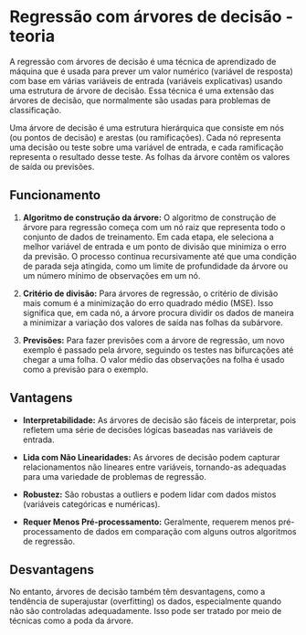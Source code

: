 # Regressão com árvores de decisão - teoria

A regressão com árvores de decisão é uma técnica de aprendizado de máquina que é usada para prever um valor numérico (variável de resposta) com base em várias variáveis de entrada (variáveis explicativas) usando uma estrutura de árvore de decisão. Essa técnica é uma extensão das árvores de decisão, que normalmente são usadas para problemas de classificação.

Uma árvore de decisão é uma estrutura hierárquica que consiste em nós (ou pontos de decisão) e arestas (ou ramificações). Cada nó representa uma decisão ou teste sobre uma variável de entrada, e cada ramificação representa o resultado desse teste. As folhas da árvore contêm os valores de saída ou previsões.

## Funcionamento

1. **Algoritmo de construção da árvore:** O algoritmo de construção de árvore para regressão começa com um nó raiz que representa todo o conjunto de dados de treinamento. Em cada etapa, ele seleciona a melhor variável de entrada e um ponto de divisão que minimiza o erro da previsão. O processo continua recursivamente até que uma condição de parada seja atingida, como um limite de profundidade da árvore ou um número mínimo de observações em um nó.

2. **Critério de divisão:** Para árvores de regressão, o critério de divisão mais comum é a minimização do erro quadrado médio (MSE). Isso significa que, em cada nó, a árvore procura dividir os dados de maneira a minimizar a variação dos valores de saída nas folhas da subárvore.

3. **Previsões:** Para fazer previsões com a árvore de regressão, um novo exemplo é passado pela árvore, seguindo os testes nas bifurcações até chegar a uma folha. O valor médio das observações na folha é usado como a previsão para o exemplo.

## Vantagens

- **Interpretabilidade:** As árvores de decisão são fáceis de interpretar, pois refletem uma série de decisões lógicas baseadas nas variáveis de entrada.

- **Lida com Não Linearidades:** As árvores de decisão podem capturar relacionamentos não lineares entre variáveis, tornando-as adequadas para uma variedade de problemas de regressão.

- **Robustez:** São robustas a outliers e podem lidar com dados mistos (variáveis categóricas e numéricas).

- **Requer Menos Pré-processamento:** Geralmente, requerem menos pré-processamento de dados em comparação com alguns outros algoritmos de regressão.

## Desvantagens

No entanto, árvores de decisão também têm desvantagens, como a tendência de superajustar (overfitting) os dados, especialmente quando não são controladas adequadamente. Isso pode ser tratado por meio de técnicas como a poda da árvore.
